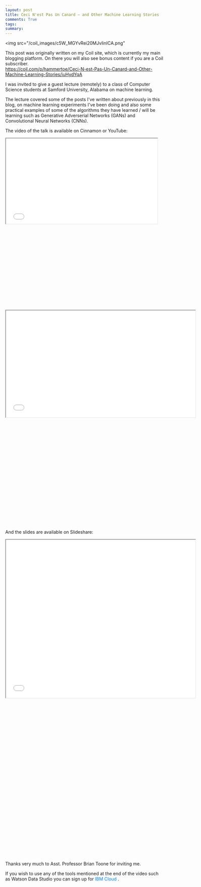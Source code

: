 ```yaml
---
layout: post
title: Ceci N'est Pas Un Canard – and Other Machine Learning Stories
comments: True
tags: 
summary: 
---
```


<img src="/coil_images/c5W_MGYvRei20MJvlinICA.png"</img>

<p class="message">
This post was originally written on my Coil site, which is currently my main blogging platform. 
On there you will also see bonus content if you are a Coil subscriber.<br />
<a href="https://coil.com/p/hammertoe/Ceci-N-est-Pas-Un-Canard-and-Other-Machine-Learning-Stories/iuHydYqA">https://coil.com/p/hammertoe/Ceci-N-est-Pas-Un-Canard-and-Other-Machine-Learning-Stories/iuHydYqA</a>
</p>


<p>
 I was invited to give a guest lecture (remotely) to a class of Computer Science students at Samford University, Alabama on machine learning.
</p>
<p>
</p>
<p>
 The lecture covered some of the posts I've written about previously in this blog, on machine learning experiments I've been doing and also some practical examples of some of the algorithms they have learned / will be learning such as Generative Adverserial Networks (GANs) and Convolutional Neural Networks (CNNs).
</p>
<p>
</p>
<p>
 The video of the talk is available on Cinnamon or YouTube:
</p>
<div class="EditorRules__EmbedDiv-sc-1bp7rl0-2 ixSqqC EditorRules__EmbedDiv-sc-1bp7rl0-2 ixSqqC EditorRules__EmbedDiv-sc-1bp7rl0-2 ixSqqC coil-embedly-iframe" data-embed-height="270" style="padding-bottom:270px">
 <iframe class="embedly-embed" height="270" src="//cdn.embedly.com/widgets/media.html?a=0&amp;src=https%3A%2F%2Fwww.cinnamon.video%2Fembed%3Fv%3D268002320862676725&amp;dntp=1&amp;display_name=Cinnamon&amp;url=https%3A%2F%2Fwww.cinnamon.video%2Fwatch%3Fv%3D268002320862676725&amp;image=https%3A%2F%2Fimg.cinnamon.video%2FeyJidWNrZXQiOiJzdG9yZS5jaW5uYW1vbi52aWRlbyIsImtleSI6InB1YmxpYy8xNjIyMTk1NjY0OTQxMjMzMjEvdC9lMTYwZWJhYi1lM2RiLTQ4OGUtYWI4ZS0xMmZiZDgwZTc1ZTQucG5nIiwiZWRpdHMiOnsicmVzaXplIjp7IndpZHRoIjoiODAwIiwiaGVpZ2h0IjoiMzAwIiwiZml0Ijoib3V0c2lkZSJ9fX0%3D&amp;key=fbeb5062dd1941c49b690a10c2ce6fa7&amp;type=text%2Fhtml&amp;schema=cinnamon" title="Cinnamon embed" width="480">
 </iframe>
</div>
<div class="EditorRules__EmbedDiv-sc-1bp7rl0-2 ixSqqC EditorRules__EmbedDiv-sc-1bp7rl0-2 ixSqqC EditorRules__EmbedDiv-sc-1bp7rl0-2 ixSqqC coil-embedly-iframe" data-embed-height="338" style="padding-bottom:338px">
 <iframe class="embedly-embed" height="338" src="//cdn.embedly.com/widgets/media.html?a=0&amp;src=https%3A%2F%2Fwww.youtube.com%2Fembed%2F4vm3BtgKnGg%3Ffeature%3Doembed&amp;display_name=YouTube&amp;url=https%3A%2F%2Fwww.youtube.com%2Fwatch%3Fv%3D4vm3BtgKnGg&amp;image=https%3A%2F%2Fi.ytimg.com%2Fvi%2F4vm3BtgKnGg%2Fhqdefault.jpg&amp;key=fbeb5062dd1941c49b690a10c2ce6fa7&amp;type=text%2Fhtml&amp;schema=youtube" title="YouTube embed" width="600">
 </iframe>
</div>
<p>
</p>
<p>
 And the slides are available on Slideshare:
</p>
<div class="EditorRules__EmbedDiv-sc-1bp7rl0-2 ixSqqC EditorRules__EmbedDiv-sc-1bp7rl0-2 ixSqqC EditorRules__EmbedDiv-sc-1bp7rl0-2 ixSqqC coil-embedly-iframe" data-embed-height="500" style="padding-bottom:500px">
 <iframe class="embedly-embed" height="500" src="//cdn.embedly.com/widgets/media.html?a=0&amp;src=https%3A%2F%2Fwww.slideshare.net%2Fslideshow%2Fembed_code%2Fkey%2FrJcGINm1gVxWqq&amp;display_name=SlideShare&amp;url=https%3A%2F%2Fwww.slideshare.net%2Fhammertoe%2Fceci-nest-pas-un-canard-and-other-machine-learning-stories&amp;image=https%3A%2F%2Fcdn.slidesharecdn.com%2Fss_thumbnails%2F20200302-guestlecturesamford-matt-200304183825-thumbnail-4.jpg%3Fcb%3D1583347184&amp;key=fbeb5062dd1941c49b690a10c2ce6fa7&amp;type=text%2Fhtml&amp;schema=slideshare" title="SlideShare embed" width="600">
 </iframe>
</div>
<p>
</p>
<p>
 Thanks very much to Asst. Professor Brian Toone for inviting me.
</p>
<p>
</p>
<p>
 If you wish to use any of the tools mentioned at the end of the video such as Watson Data Studio you can sign up for
 <a href="https://ibm.biz/Bdqrsq" style="color:#0080FF;text-decoration:none">
  IBM Cloud
 </a>
 .
</p>
<p>
</p>
<p>
</p>
<p>
</p>
<p>
</p>